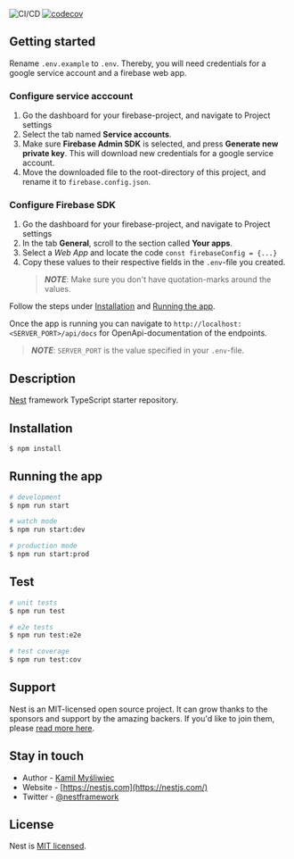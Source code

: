 ![CI/CD](https://github.com/TDT4290-Gruppe-10/kegeland-api/actions/workflows/on-pull-request.yml/badge.svg)
[![codecov](https://codecov.io/gh/TDT4290-Gruppe-10/kegeland-api/branch/main/graph/badge.svg?token=WNR65GN461)](https://codecov.io/gh/TDT4290-Gruppe-10/kegeland-api)

## Getting started

Rename `.env.example` to `.env`. Thereby, you will need credentials for a google service account and a firebase web app.

### Configure service acccount

1. Go the dashboard for your firebase-project, and navigate to Project settings
2. Select the tab named **Service accounts**.
3. Make sure **Firebase Admin SDK** is selected, and press **Generate new private key**. This will download new credentials for a google service account.
4. Move the downloaded file to the root-directory of this project, and rename it to `firebase.config.json`.

### Configure Firebase SDK

1. Go the dashboard for your firebase-project, and navigate to Project settings
2. In the tab **General**, scroll to the section called **Your apps**.
3. Select a _Web App_ and locate the code `const firebaseConfig = {...}`
4. Copy these values to their respective fields in the `.env`-file you created.
   > **_NOTE_**: Make sure you don't have quotation-marks around the values.

Follow the steps under [Installation](#installation) and [Running the app](#running-the-app).

Once the app is running you can navigate to `http://localhost:<SERVER_PORT>/api/docs` for OpenApi-documentation of the endpoints.

> **_NOTE_**: `SERVER_PORT` is the value specified in your `.env`-file.

## Description

[Nest](https://github.com/nestjs/nest) framework TypeScript starter repository.

## Installation

```bash
$ npm install
```

## Running the app

```bash
# development
$ npm run start

# watch mode
$ npm run start:dev

# production mode
$ npm run start:prod
```

## Test

```bash
# unit tests
$ npm run test

# e2e tests
$ npm run test:e2e

# test coverage
$ npm run test:cov
```

## Support

Nest is an MIT-licensed open source project. It can grow thanks to the sponsors and support by the amazing backers. If you'd like to join them, please [read more here](https://docs.nestjs.com/support).

## Stay in touch

- Author - [Kamil Myśliwiec](https://kamilmysliwiec.com)
- Website - [https://nestjs.com](https://nestjs.com/)
- Twitter - [@nestframework](https://twitter.com/nestframework)

## License

Nest is [MIT licensed](LICENSE).
